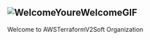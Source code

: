 ## ![WelcomeYoureWelcomeGIF](https://user-images.githubusercontent.com/113159054/190314491-04192df6-e0a4-4785-8d5a-238e0d9d7f63.gif)

Welcome to AWSTerraformV2Soft Organization

<!--

**Here are some ideas to get you started:**

🙋‍♀️ A short introduction - what is your organization all about?
🌈 Contribution guidelines - how can the community get involved?
👩‍💻 Useful resources - where can the community find your docs? Is there anything else the community should know?
🍿 Fun facts - what does your team eat for breakfast?
🧙 Remember, you can do mighty things with the power of [Markdown](https://docs.github.com/github/writing-on-github/getting-started-with-writing-and-formatting-on-github/basic-writing-and-formatting-syntax)
-->
